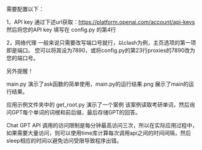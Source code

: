 需要配置以下：

1，API key
通过下述url获取：https://platform.openai.com/account/api-keys
然后将您的API key 填写在 config.py 的第4行

2，网络代理
一般来说只需要改写端口号就行，以clash为例，主页选项的第一项即是端口。
您可以将其设为7890，或将config.py的第23行proxies的7890改为您的端口号。



另外提醒！

main.py 演示了ask函数的简单使用，main.py的运行结果.png 展示了main的运行结果。

应用示例文件夹中的 get_root.py 演示了一个案例
该案例读取考研单词，然后询问GPT每个单词的词根和前后缀，最后存储GPT的回答。

Chat GPT API 调用的访问限制是每分钟最高访问三次，所以在实际应用过程中，如果需要大量访问，则可以使用time库计算每次调用api之间的时间间隔，然后sleep相应的时间以避免访问受限导致程序出错。

